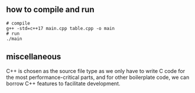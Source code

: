 ## how to compile and run
```shell
# compile
g++ -std=c++17 main.cpp table.cpp -o main
# run
./main
```
## miscellaneous

C++ is chosen as the source file type as we only have to
write C code for the most performance-critical parts, and for
other boilerplate code, we can borrow C++ features to facilitate
development.